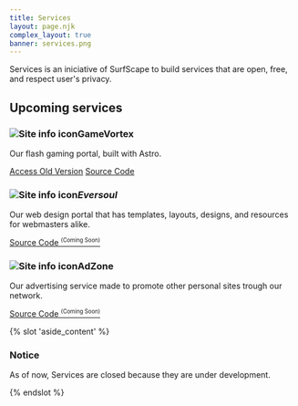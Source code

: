 ```yaml
---
title: Services
layout: page.njk
complex_layout: true
banner: services.png
---
```


Services is an iniciative of SurfScape to build services that are open, free, and respect user's privacy.

## Upcoming services

<section class="sk-card">
<h3 class="sk-card__title"><img src="/static/icons/32/site-info.png" alt="Site info icon" class="icon">GameVortex</h3>
<p>Our flash gaming portal, built with Astro.</p>
<button-group>
<a href="https://surfscape.github.io/gamevortex/" class="sk-button sk-button-ocean">Access Old Version</a>
<a href="https://github.com/surfscape/gamevortex" class="sk-button">Source Code</a>
</button-group>
</section>

<section class="sk-card">
<h3 class="sk-card__title"><img src="/static/icons/32/site-info.png" alt="Site info icon" class="icon"><em>Eversoul</em></h3>
<p>Our web design portal that has templates, layouts, designs, and resources for webmasters alike.</p>
<button-group>
<a href="https://github.com/surfscape/eversoul" class="sk-button">Source Code <sup><small>(Coming Soon)</small></sup></a>
</button-group>
</section>

<section class="sk-card">
<h3 class="sk-card__title"><img src="/static/icons/32/site-info.png" alt="Site info icon" class="icon">AdZone</h3>
<p>Our advertising service made to promote other personal sites trough our network.</p>
<button-group>
<a href="https://github.com/surfscape/adzone" class="sk-button">Source Code <sup><small>(Coming Soon)</small></sup></a>
</button-group>
</section>

{% slot 'aside_content' %}

<section class="sk-pod-box">
<h3 class="sk-pod-box__title">Notice</h3>
<p class="sk-pod-box-content">As of now, Services are closed because they are under development.</p>
</section>

{% endslot %}
